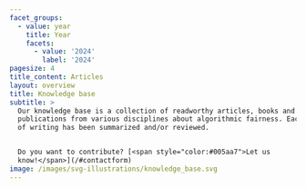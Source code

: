 ```yaml
---
facet_groups:
  - value: year
    title: Year
    facets:
      - value: '2024'
        label: '2024'
pagesize: 4
title_content: Articles
layout: overview
title: Knowledge base
subtitle: >
  Our knowledge base is a collection of readworthy articles, books and other
  publications from various disciplines about algorithmic fairness. Each piece
  of writing has been summarized and/or reviewed.


  Do you want to contribute? [<span style="color:#005aa7">Let us
  know!</span>](/#contactform)
image: /images/svg-illustrations/knowledge_base.svg
---
```


